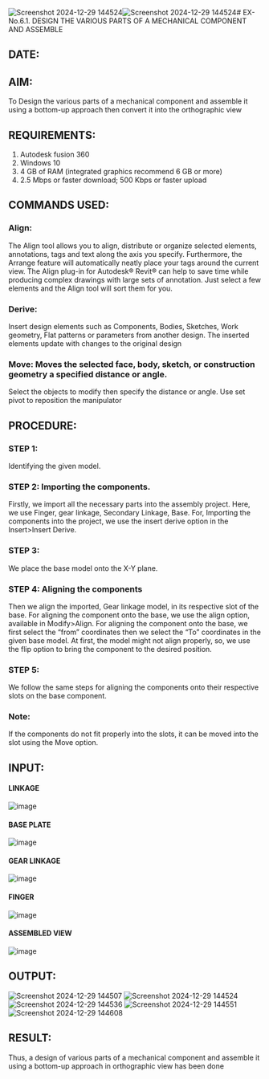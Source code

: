 ![Screenshot 2024-12-29 144524](https://github.com/user-attachments/assets/2bdd49ce-9c9a-4236-a50d-5cf7103bea32)![Screenshot 2024-12-29 144524](https://github.com/user-attachments/assets/2016476f-2fe1-4feb-9446-16889f5888de)# EX-No.6.1. DESIGN THE VARIOUS PARTS OF A MECHANICAL COMPONENT AND ASSEMBLE

## DATE:

## AIM: 
To Design the various parts of a mechanical component and assemble it using a bottom-up approach then convert it into the orthographic view

## REQUIREMENTS: 
1. Autodesk fusion 360
2. Windows 10
3. 4 GB of RAM (integrated graphics recommend 6 GB or more)
4. 2.5 Mbps or faster download; 500 Kbps or faster upload 

## COMMANDS USED:
### Align: 
The Align tool allows you to align, distribute or organize selected elements, annotations, tags and text along the axis you specify. Furthermore, the Arrange feature will automatically neatly place your tags around the current view.
The Align plug-in for Autodesk® Revit® can help to save time while producing complex drawings with large sets of annotation.
Just select a few elements and the Align tool will sort them for you.

### Derive:
Insert design elements such as Components, Bodies, Sketches, Work geometry, Flat patterns or parameters from another design.
The inserted elements update with changes to the original design

### Move: Moves the selected face, body, sketch, or construction geometry a specified distance or angle.
Select the objects to modify then specify the distance or angle. Use set pivot to reposition the manipulator

## PROCEDURE:
### STEP 1: 
 Identifying the given model.

### STEP 2: Importing the components.
Firstly, we import all the necessary parts into the assembly project. Here, we use Finger, gear linkage, Secondary Linkage, Base. For, Importing the components into the project, we use the insert derive option in the Insert>Insert Derive.

### STEP 3: 
We place the base model onto the X-Y plane.

### STEP 4: Aligning the components
Then we align the imported, Gear linkage model, in its respective slot of the base.
For aligning the component onto the base, we use the align option, available in Modify>Align.
For aligning the component onto the base, we first select the “from” coordinates then we select the “To” coordinates in the given base model. At first, the model might not align properly, so, we use the flip option to bring the component to the desired position.

### STEP 5: 
We follow the same steps for aligning the components onto their respective      slots on the base component.

### Note: 
If the components do not fit properly into the slots, it can be moved into the slot using the Move option.

## INPUT: 

#### LINKAGE
![image](https://user-images.githubusercontent.com/113594316/199413513-8fa5b9db-0546-49d0-ad4c-230b22984d3c.png)

#### BASE PLATE  
![image](https://user-images.githubusercontent.com/113594316/199413545-3b2fd515-6e27-4d28-9da3-c9ce20cb2a42.png)

#### GEAR LINKAGE
![image](https://user-images.githubusercontent.com/113594316/199413566-05708531-fc78-44c9-ab98-4f8a9066d318.png)

#### FINGER
![image](https://user-images.githubusercontent.com/113594316/199413594-5de9578e-5800-4e69-8c76-6a5749e31805.png)

#### ASSEMBLED VIEW
![image](https://user-images.githubusercontent.com/113594316/199413636-df0a61ce-964f-490d-9a16-e5986ebbf403.png)

## OUTPUT:
![Screenshot 2024-12-29 144507](https://github.com/user-attachments/assets/d5ce6030-9f40-454f-8fa9-b5b9fa37577c)
![Screenshot 2024-12-29 144524](https://github.com/user-attachments/assets/2f808bf5-e66b-4504-9ac5-eb6fe275471c)
![Screenshot 2024-12-29 144536](https://github.com/user-attachments/assets/e499ff08-1d4e-448e-91b5-72d93bcbe214)
![Screenshot 2024-12-29 144551](https://github.com/user-attachments/assets/25b4a70d-246c-4ac3-b5f3-3af90dd5e3d6)
![Screenshot 2024-12-29 144608](https://github.com/user-attachments/assets/423a054c-ebd9-45d2-9a15-bcf3afdf89e2)




## RESULT:
Thus, a design of various parts of a mechanical component and assemble it using a bottom-up approach in orthographic view has been done
